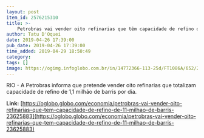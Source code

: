 ```yaml
---
layout: post
item_id: 2576215310
title: >-
    Petrobras vai vender oito refinarias que têm capacidade de refino de 1,1 milhão de barris
author: Tatu D'Oquei
date: 2019-04-26 17:39:00
pub_date: 2019-04-26 17:39:00
time_added: 2019-04-29 18:50:49
category: 
tags: []
image: https://ogimg.infoglobo.com.br/in/14772366-113-25d/FT1086A/652/2014-766115321-2014-765910724-2014110550394.jpg_20141105.jpg_20141106.jpg
---
```


RIO - A Petrobras informa que pretende vender oito refinarias que totalizam capacidade de refino de 1,1 milhão de barris por dia.

**Link:** [https://oglobo.globo.com/economia/petrobras-vai-vender-oito-refinarias-que-tem-capacidade-de-refino-de-11-milhao-de-barris-23625883](https://oglobo.globo.com/economia/petrobras-vai-vender-oito-refinarias-que-tem-capacidade-de-refino-de-11-milhao-de-barris-23625883)

